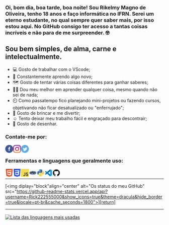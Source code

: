 
### Oi, bom dia, boa tarde, boa noite! Sou Rikelmy Magno de Oliveira, tenho 18 anos e faço informática no IFRN. Serei um eterno estudante, no qual sempre quer saber mais, por isso estou aqui. No GitHub consigo ter acesso a tantas coisas incríveis e não para de me surpreender. :nerd_face:

## Sou bem simples, de alma, carne e intelectualmente.
- :computer: Gosto de trabalhar com o VScode;
- :open_book: Constantemente aprendo algo novo;
- :world_map: Gosto de tentar várias coisas diferentes para ganhar saberes;
- :man_teacher: Dou meu melhor em aprender qualquer coisa, mesmo quando não sei de nada;
- :timer_clock: Como passatempo fico planejando mini-projetos ou fazendo cursos, objetivando não ficar desatualizado ou "enferrujado";
- :teddy_bear: Gosto de brincar e me divertir;
- :relaxed: Tento deixar meu trabalho fácil e engraçado para descontrair;
- :art: Gosto de desenhar.

### Contate-me por:

[<img align="left" alt="Logo do facebook" src="icon/facebook.svg" width="25px">][facebook]
[<img align="left" alt="Logo do instagram" src="icon/instagram.svg" width="25px">][instagram]
[<img align="left" alt="Logo do twitter" src="icon/twitter.svg" width="25px">][twitter]

<br>

### Ferramentas e linguagens que geralmente uso:

[<img align="left" alt="Logo do HTML5" src="icon/html5.svg" width="25px">][return]
[<img align="left" alt="Logo das CSS3" src="icon/css3.svg" width="25px">][return]
[<img align="left" alt="Logo do JavaScript" src="icon/js.svg" width="25px">][return]
[<img align="left" alt="Logo do PHP" src="icon/php.svg" width="25px">][return]
[<img align="left" alt="Logo do Python" src="icon/python.svg" width="25px">][return]
[<img align="left" alt="Logo do VScode" src="icon/vscode.svg" width="25px">][return]
[<img align="left" alt="Logo do GitHub" src="icon/github.svg" width="25px">][return]

<br>

---

[<img diplay="block"align="center" alt="Os status do meu GitHub" src="https://github-readme-stats.vercel.app/api?username=Rick222555000&show_icons=true&theme=dracula&hide_border=true&locale=pt-br&cache_seconds=1800">][return]

---

[<img align="center" alt="Lista das linguagens mais usadas" src="https://github-readme-stats.vercel.app/api/top-langs/?username=Rick222555000&locale=pt-br">][return]

[twitter]: https://twitter.com/Rikelmy_Magno
[instagram]: https://www.instagram.com/umnerdequalquer/
[facebook]: https://www.facebook.com/profile.php?id=100008299009159
[youtube]: https://www.youtube.com/channel/UCfk-drqW1O1VhV9EmLfYhGA
[return]: https://github.com/Rick222555000